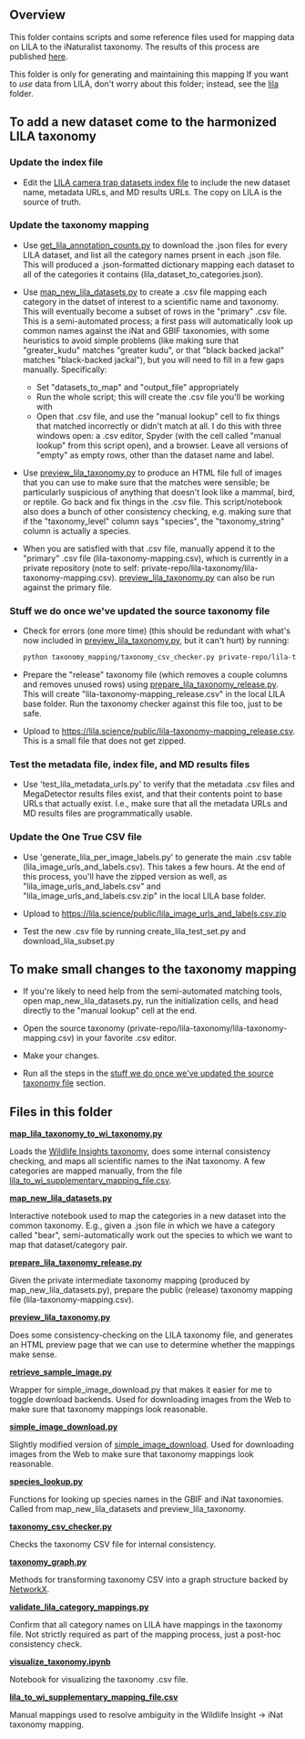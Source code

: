 ## Overview

This folder contains scripts and some reference files used for mapping data on LILA to the iNaturalist taxonomy.  The results of this process are published [here](https://lila.science/taxonomy-mapping-for-camera-trap-data-sets/).

This folder is only for generating and maintaining this mapping If you want to <i>use</i> data from LILA, don't worry about this folder; instead, see the [lila](https://github.com/agentmorris/MegaDetector/tree/main/data_management/lila) folder.


## To add a new dataset come to the harmonized LILA taxonomy

### Update the index file

* Edit the [LILA camera trap datasets index file](http://lila.science/wp-content/uploads/2023/06/lila_camera_trap_datasets.csv) to include the new dataset name, metadata URLs, and MD results URLs.  The copy on LILA is the source of truth.


### Update the taxonomy mapping

* Use [get_lila_annotation_counts.py](https://github.com/agentmorris/MegaDetector/blob/main/data_management/lila/get_lila_annotation_counts.py) to download the .json files for every LILA dataset, and list all the category names prsent in each .json file.  This will produced a .json-formatted dictionary mapping each dataset to all of the categories it contains (lila_dataset_to_categories.json).

* Use [map_new_lila_datasets.py](map_new_lila_datasets.py) to create a .csv file mapping each category in the datset of interest to a scientific name and taxonomy.  This will eventually become a subset of rows in the "primary" .csv file.  This is a semi-automated process; a first pass will automatically look up common names against the iNat and GBIF taxonomies, with some heuristics to avoid simple problems (like making sure that "greater_kudu" matches "greater kudu", or that "black backed jackal" matches "black-backed jackal"), but you will need to fill in a few gaps manually.  Specifically:

  * Set "datasets_to_map" and "output_file" appropriately
  * Run the whole script; this will create the .csv file you'll be working with
  * Open that .csv file, and use the "manual lookup" cell to fix things that matched incorrectly or didn't match at all.  I do this with three windows open: a .csv editor, Spyder (with the cell called "manual lookup" from this script open), and a browser.  Leave all versions of "empty" as empty rows, other than the dataset name and label.

* Use [preview_lila_taxonomy.py](preview_lila_taxonomy.py) to produce an HTML file full of images that you can use to make sure that the matches were sensible; be particularly suspicious of anything that doesn't look like a mammal, bird, or reptile.  Go back and fix things in the .csv file.  This script/notebook also does a bunch of other consistency checking, e.g. making sure that if the "taxonomy_level" column says "species", the "taxonomy_string" column is actually a species.

* When you are satisfied with that .csv file, manually append it to the "primary" .csv file (lila-taxonomy-mapping.csv), which is currently in a private repository (note to self: private-repo/lila-taxonomy/lila-taxonomy-mapping.csv).  [preview_lila_taxonomy.py](preview_lila_taxonomy.py) can also be run against the primary file.


### Stuff we do once we've updated the source taxonomy file

* Check for errors (one more time) (this should be redundant with what's now included in [preview_lila_taxonomy.py](preview_lila_taxonomy.py), but it can't hurt) by running:

    ```bash
    python taxonomy_mapping/taxonomy_csv_checker.py private-repo/lila-taxonomy/lila-taxonomy-mapping.csv
    ```
    
* Prepare the "release" taxonomy file (which removes a couple columns and removes unused rows) using [prepare_lila_taxonomy_release.py](prepare_lila_taxonomy_release.py).  This will create "lila-taxonomy-mapping_release.csv" in the local LILA base folder.  Run the taxonomy checker against this file too, just to be safe.

* Upload to <https://lila.science/public/lila-taxonomy-mapping_release.csv>.  This is a small file that does not get zipped.


### Test the metadata file, index file, and MD results files

* Use 'test_lila_metadata_urls.py' to verify that the metadata .csv files and MegaDetector results files exist, and that their contents point to base URLs that actually exist.  I.e., make sure that all the metadata URLs and MD results files are programmatically usable.


### Update the One True CSV file

* Use 'generate_lila_per_image_labels.py' to generate the main .csv table (lila_image_urls_and_labels.csv).  This takes a few hours.  At the end of this process, you'll have the zipped version as well, as "lila_image_urls_and_labels.csv" and "lila_image_urls_and_labels.csv.zip" in the local LILA base folder.

* Upload to <https://lila.science/public/lila_image_urls_and_labels.csv.zip>

* Test the new .csv file by running create_lila_test_set.py and download_lila_subset.py


## To make small changes to the taxonomy mapping

* If you're likely to need help from the semi-automated matching tools, open map_new_lila_datasets.py,  run the initialization cells, and head directly to the "manual lookup" cell at the end.

* Open the source taxonomy (private-repo/lila-taxonomy/lila-taxonomy-mapping.csv) in your favorite .csv editor.

* Make your changes.

* Run all the steps in the [stuff we do once we've updated the source taxonomy file](#stuff-we-do-once-weve-updated-the-source-taxonomy-file) section.


## Files in this folder

<b>[map_lila_taxonomy_to_wi_taxonomy.py](map_lila_taxonomy_to_wi_taxonomy.py)</b>

Loads the [Wildlife Insights taxonomy](https://www.wildlifeinsights.org/get-started/taxonomy), does some internal consistency checking, and maps all scientific names to the iNat taxonomy.  A few categories are mapped manually, from the file [lila_to_wi_supplementary_mapping_file.csv](lila_to_wi_supplementary_mapping_file.csv).

<b>[map_new_lila_datasets.py](map_new_lila_datasets.py)</b>

Interactive notebook used to map the categories in a new dataset into the common taxonomy.  E.g., given a .json file in which we have a category called "bear", semi-automatically work out the species to which we want to map that dataset/category pair.

<b>[prepare_lila_taxonomy_release.py](prepare_lila_taxonomy_release.py)</b>

Given the private intermediate taxonomy mapping (produced by map_new_lila_datasets.py), prepare the public (release) taxonomy mapping file (lila-taxonomy-mapping.csv).

<b>[preview_lila_taxonomy.py](preview_lila_taxonomy.py)</b>

Does some consistency-checking on the LILA taxonomy file, and generates an HTML preview page that we can use to determine whether the mappings make sense.

<b>[retrieve_sample_image.py](retrieve_sample_image.py)</b>

Wrapper for simple_image_download.py that makes it easier for me to toggle download backends.  Used for downloading images from the Web to make sure that taxonomy mappings look reasonable.

<b>[simple_image_download.py](simple_image_download.py)</b>

Slightly modified version of [simple_image_download](https://github.com/RiddlerQ/simple_image_download). Used for downloading images from the Web to make sure that taxonomy mappings look reasonable.

<b>[species_lookup.py](species_lookup.py)</b>

Functions for looking up species names in the GBIF and iNat taxonomies.  Called from map_new_lila_datasets and preview_lila_taxonomy.

<b>[taxonomy_csv_checker.py](taxonomy_csv_checker.py)</b>

Checks the taxonomy CSV file for internal consistency.

<b>[taxonomy_graph.py](taxonomy_graph.py)</b>

Methods for transforming taxonomy CSV into a graph structure backed by [NetworkX](https://networkx.org/).

<b>[validate_lila_category_mappings.py](validate_lila_category_mappings.py)</b>

Confirm that all category names on LILA have mappings in the taxonomy file.  Not strictly required as part of the mapping process, just a post-hoc consistency check.

<b>[visualize_taxonomy.ipynb](visualize_taxonomy.ipynb)</b>

Notebook for visualizing the taxonomy .csv file.

<b>[lila_to_wi_supplementary_mapping_file.csv](lila_to_wi_supplementary_mapping_file.csv)</b>

Manual mappings used to resolve ambiguity in the Wildlife Insight &rarr; iNat taxonomy mapping.
